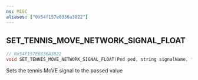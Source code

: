 ```yaml
---
ns: MISC
aliases: ["0x54f157e0336a3822"]
---
```

## SET_TENNIS_MOVE_NETWORK_SIGNAL_FLOAT

```c
// 0x54F157E0336A3822
void SET_TENNIS_MOVE_NETWORK_SIGNAL_FLOAT(Ped ped, string signalName, float fSignal);
```

Sets the tennis MoVE signal to the passed value

